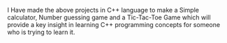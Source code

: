 I Have made the above projects in C++ language to make a Simple calculator, Number guessing game and a Tic-Tac-Toe Game which will provide a key insight in learning C++ programming concepts for someone who is trying to learn it.
